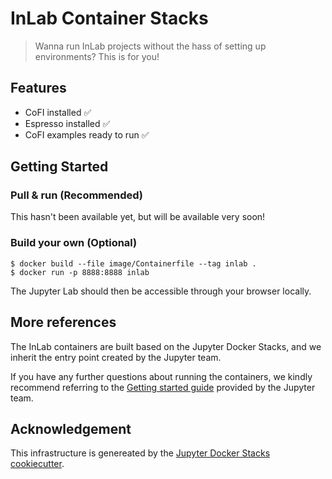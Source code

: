 # InLab Container Stacks

> Wanna run InLab projects without the hass of setting up environments? This is for you!

## Features

- CoFI installed ✅
- Espresso installed ✅
- CoFI examples ready to run ✅

## Getting Started

### Pull & run (Recommended)

This hasn't been available yet, but will be available very soon!

<!-- ```console
$ docker run -p 8888:8888 inlab/inlab:latest
```

Then open the Juptyer Lab with your browswer at: `https://127.0.0.1:8888`. Enter the token as shown in the terminal into your browser when prompted. -->

### Build your own (Optional)

```console
$ docker build --file image/Containerfile --tag inlab .
$ docker run -p 8888:8888 inlab
```

The Jupyter Lab should then be accessible through your browser locally.

## More references

The InLab containers are built based on the Jupyter Docker Stacks, and we inherit the 
entry point created by the Jupyter team. 

If you have any further questions about running
the containers, we kindly recommend referring to the
[Getting started guide](https://github.com/jupyter/docker-stacks/tree/main#quick-start)
provided by the Jupyter team.

## Acknowledgement

This infrastructure is genereated by the 
[Jupyter Docker Stacks cookiecutter](https://github.com/jupyter/cookiecutter-docker-stacks).

